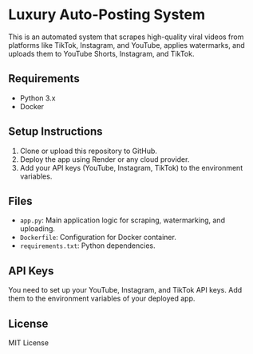 # Luxury Auto-Posting System

This is an automated system that scrapes high-quality viral videos from platforms like TikTok, Instagram, and YouTube, applies watermarks, and uploads them to YouTube Shorts, Instagram, and TikTok.

## Requirements

- Python 3.x
- Docker

## Setup Instructions

1. Clone or upload this repository to GitHub.
2. Deploy the app using Render or any cloud provider.
3. Add your API keys (YouTube, Instagram, TikTok) to the environment variables.

## Files

- `app.py`: Main application logic for scraping, watermarking, and uploading.
- `Dockerfile`: Configuration for Docker container.
- `requirements.txt`: Python dependencies.

## API Keys

You need to set up your YouTube, Instagram, and TikTok API keys. Add them to the environment variables of your deployed app.

## License

MIT License
